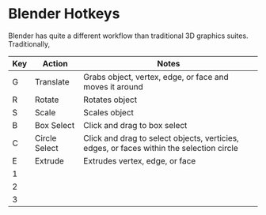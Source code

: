 # Blender Hotkeys

Blender has quite a different workflow than traditional 3D graphics suites. Traditionally,


|Key|Action|Notes|
|---|---|---|
|G|Translate|Grabs object, vertex, edge, or face and moves it around|
|R|Rotate|Rotates object|
|S|Scale|Scales object|
|B|Box Select|Click and drag to box select|
|C|Circle Select|Click and drag to select objects, verticies, edges, or faces within the selection circle|
|E|Extrude|Extrudes vertex, edge, or face|
|1|
|2|
|3|
